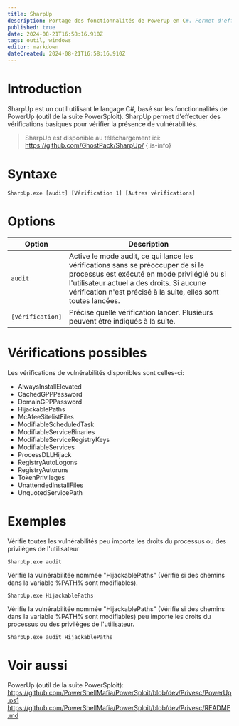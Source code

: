 ```yaml
---
title: SharpUp
description: Portage des fonctionnalités de PowerUp en C#. Permet d'effectuer des vérifications basiques comme les permissions sur les exécutables de services.
published: true
date: 2024-08-21T16:58:16.910Z
tags: outil, windows
editor: markdown
dateCreated: 2024-08-21T16:58:16.910Z
---
```


# Introduction

SharpUp est un outil utilisant le langage C#, basé sur les fonctionnalités de PowerUp (outil de la suite PowerSploit). SharpUp permet d'effectuer des vérifications basiques pour vérifier la présence de vulnérabilités.

> SharpUp est disponible au téléchargement ici: https://github.com/GhostPack/SharpUp/
> {.is-info}

# Syntaxe

`SharpUp.exe [audit] [Vérification 1] [Autres vérifications]`

# Options

| Option           | Description                                                                                                                                                                                                                                    |
| ---------------- | ---------------------------------------------------------------------------------------------------------------------------------------------------------------------------------------------------------------------------------------------- |
| `audit`          | Active le mode audit, ce qui lance les vérifications sans se préoccuper de si le processus est exécuté en mode privilégié ou si l'utilisateur actuel a des droits. Si aucune vérification n'est précisé à la suite, elles sont toutes lancées. |
| `[Vérification]` | Précise quelle vérification lancer. Plusieurs peuvent être indiqués à la suite.                                                                                                                                                                |

# Vérifications possibles

Les vérifications de vulnérabilités disponibles sont celles-ci:

- AlwaysInstallElevated
- CachedGPPPassword
- DomainGPPPassword
- HijackablePaths
- McAfeeSitelistFiles
- ModifiableScheduledTask
- ModifiableServiceBinaries
- ModifiableServiceRegistryKeys
- ModifiableServices
- ProcessDLLHijack
- RegistryAutoLogons
- RegistryAutoruns
- TokenPrivileges
- UnattendedInstallFiles
- UnquotedServicePath

# Exemples

Vérifie toutes les vulnérabilités peu importe les droits du processus ou des privilèges de l'utilisateur

`SharpUp.exe audit`

Vérifie la vulnérabilitée nommée "HijackablePaths" (Vérifie si des chemins dans la variable %PATH% sont modifiables).

`SharpUp.exe HijackablePaths`

Vérifie la vulnérabilitée nommée "HijackablePaths" (Vérifie si des chemins dans la variable %PATH% sont modifiables) peu importe les droits du processus ou des privilèges de l'utilisateur.

`SharpUp.exe audit HijackablePaths`

# Voir aussi

PowerUp (outil de la suite PowerSploit):
https://github.com/PowerShellMafia/PowerSploit/blob/dev/Privesc/PowerUp.ps1
https://github.com/PowerShellMafia/PowerSploit/blob/dev/Privesc/README.md
